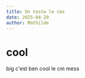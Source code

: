 ```yaml
---
title: On teste le cms
date: 2025-04-20
author: Mathilde
---
```

# cool

big c'est ben cool le cm mess